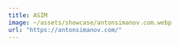 ```yaml
---
title: ASIM
image: ~/assets/showcase/antonsimanov.com.webp
url: "https://antonsimanov.com/"
---
```

